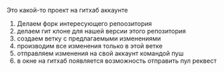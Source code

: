 Это какой-то проект на гитхаб аккаунте

1. Делаем форк интересующего репоозитория
2. делаем гит клоне для нашей версии этого репозитория
3. создаем ветку с предлагаемыми изменениями
4. производим все изменения только в этой ветке
5. отправляем изменения на свой аккаунт командой пуш
6. в окне на гитхаб появляется возможность отправить пул реквест
